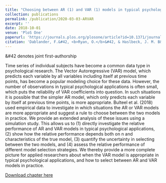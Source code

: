 ```yaml
---
title: "Choosing between AR (1) and VAR (1) models in typical psychological applications"
collection: publications
permalink: /publication/2020-03-03-ARVAR
excerpt: ''
date: 2018-10-01
venue: 'PloS One'
paperurl: 'https://journals.plos.org/plosone/article?id=10.1371/journal.pone.0240730'
citation: 'Dablander, F.&#42, <b>Ryan, O.</b>&#42, & Haslbeck, J. M. B&#42 (2020). Choosing between AR (1) and VAR (1) models in typical psychological applications. PloS one, 15(10), e0240730.'
---
```


&#42 denotes joint first-authorship

Time series of individual subjects have become a common data type in psychological research. The Vector Autoregressive (VAR) model, which predicts each variable by all variables including itself at previous time points, has become a popular modeling choice for these data. However, the number of observations in typical psychological applications is often small, which puts the reliability of VAR coefficients into question. In such situations it is possible that the simpler AR model, which only predicts each variable by itself at previous time points, is more appropriate. Bulteel et al. (2018) used empirical data to investigate in which situations the AR or VAR models are more appropriate and suggest a rule to choose between the two models in practice. We provide an extended analysis of these issues using a simulation study. This allows us to (1) directly investigate the relative performance of AR and VAR models in typical psychological applications, (2) show how the relative performance depends both on n and characteristics of the true model, (3) quantify the uncertainty in selecting between the two models, and (4) assess the relative performance of different model selection strategies. We thereby provide a more complete picture for applied researchers about when the VAR model is appropriate in typical psychological applications, and how to select between AR and VAR models in practice.

[Download chapter here](https://journals.plos.org/plosone/article/file?id=10.1371/journal.pone.0240730&type=printable)

